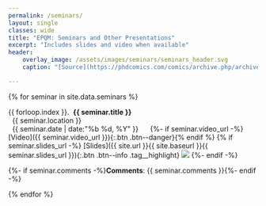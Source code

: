 ```yaml
---
permalink: /seminars/
layout: single
classes: wide
title: "EPQM: Seminars and Other Presentations"
excerpt: "Includes slides and video when available"
header:
    overlay_image: /assets/images/seminars/seminars_header.svg
    caption: "[Source](https://phdcomics.com/comics/archive.php/archive_print.php?comicid=1630)"

---
```


{% for seminar in site.data.seminars %}

{{ forloop.index }}.&nbsp;&nbsp;**{{ seminar.title }}**<br>
<i class="fas fa-paper-plane"></i>&nbsp;&nbsp;{{ seminar.location }}<br>
<i class="far fa-calendar-alt"></i>&nbsp;&nbsp;{{ seminar.date | date:"%b %d, %Y" }}&nbsp;&nbsp;&nbsp;&nbsp;&nbsp;
{%- if seminar.video_url -%}[Video]({{ seminar.video_url }}){:.btn .btn--danger}{% endif %}
{% if seminar.slides_url -%}
[Slides]({{ site.url }}{{ site.baseurl }}{{ seminar.slides_url }}){:.btn .btn--info .tag__highlight}
<span class="pdf__preload"><img src="{{ site.url }}{{ site.baseurl }}{{ seminar.slides_url }}"></span>
{%- endif -%}

{%- if seminar.comments -%}<span class="seminar__comments" markdown=1>**Comments**: {{ seminar.comments }}</span>{%- endif -%}


{% endfor %}
